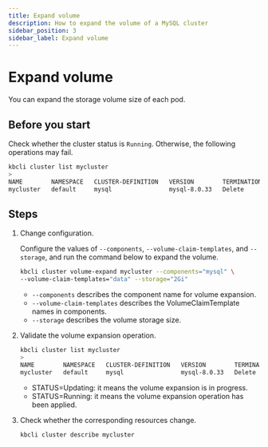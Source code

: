 ```yaml
---
title: Expand volume
description: How to expand the volume of a MySQL cluster
sidebar_position: 3
sidebar_label: Expand volume
---
```


# Expand volume

You can expand the storage volume size of each pod.

## Before you start

Check whether the cluster status is `Running`. Otherwise, the following operations may fail.

```bash
kbcli cluster list mycluster
>
NAME        NAMESPACE   CLUSTER-DEFINITION   VERSION        TERMINATION-POLICY   STATUS    CREATED-TIME
mycluster   default     mysql                mysql-8.0.33   Delete               Running   Jul 05,2024 18:46 UTC+0800
```

## Steps

1. Change configuration.

    Configure the values of `--components`, `--volume-claim-templates`, and `--storage`, and run the command below to expand the volume.

    ```bash
    kbcli cluster volume-expand mycluster --components="mysql" \
    --volume-claim-templates="data" --storage="2Gi"
    ```

    - `--components` describes the component name for volume expansion.
    - `--volume-claim-templates` describes the VolumeClaimTemplate names in components.
    - `--storage` describes the volume storage size.


2. Validate the volume expansion operation.

   ```bash
   kbcli cluster list mycluster
   >
   NAME        NAMESPACE   CLUSTER-DEFINITION   VERSION        TERMINATION-POLICY   STATUS    CREATED-TIME
   mycluster   default     mysql                mysql-8.0.33   Delete               Running   Jul 05,2024 18:46 UTC+0800
   ```

   * STATUS=Updating: it means the volume expansion is in progress.
   * STATUS=Running: it means the volume expansion operation has been applied.

3. Check whether the corresponding resources change.

    ```bash
    kbcli cluster describe mycluster
    ```
